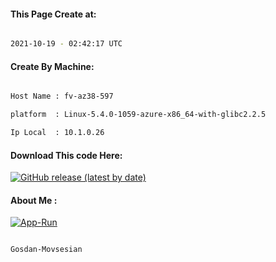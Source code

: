 
   
#### This Page Create at:

```bash

2021-10-19 - 02:42:17 UTC

```

#### Create By Machine:

```bash

Host Name : fv-az38-597

platform  : Linux-5.4.0-1059-azure-x86_64-with-glibc2.2.5

Ip Local  : 10.1.0.26

```
#### Download This code Here:

[![GitHub release (latest by date)](https://img.shields.io/github/v/release/Gosdan-Movsesian/Gosdan?style=for-the-badge&label=Download)](https://github.com/Gosdan-Movsesian/Gosdan/releases) 

</p> 

#### About Me :

[![App-Run](https://github.com/Gosdan-Movsesian/Gosdan/actions/workflows/App-Run.yml/badge.svg)](https://github.com/Gosdan-Movsesian/Gosdan/actions/workflows/App-Run.yml)

```bash

Gosdan-Movsesian

```

